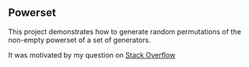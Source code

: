Powerset
--------

This project demonstrates how to generate random permutations of the non-empty powerset of a set of generators.

It was motivated by my question on 
    [Stack Overflow](http://stackoverflow.com/questions/5107281/generating-permutations-with-scalacheck)
